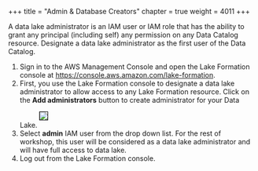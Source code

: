 +++
title = "Admin & Database Creators"
chapter = true
weight = 4011
+++


<div style="text-align: left">
    A data lake administrator is an IAM user or IAM role that has the ability to grant any principal (including self) any permission on any Data Catalog resource. Designate a data lake administrator as the first user of the Data Catalog.
    <ol>
        <li>Sign in to the AWS Management Console and open the Lake Formation console at <a
                href="https://console.aws.amazon.com/lakeformation/home?region=us-east-1">https://console.aws.amazon.com/lake-formation</a>.</li>
        <li>First, you use the Lake Formation console to designate a data lake administrator to allow access to any Lake
            Formation resource. Click on the <b>Add administrators</b> button to create administrator for your Data
            Lake.
            <img src="/images/welcometolf.png" style="margin:15px 0px; border:1px solid black"/></li>
        <li>Select <b>admin</b> IAM user from the drop down list. For the rest of workshop, this user will be considered as a data lake administrator and will have full access to data lake.</li>
        <li>Log out from the Lake Formation console.</li>
    </ol>
</div>